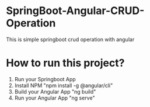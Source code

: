 # SpringBoot-Angular-CRUD-Operation
This is simple springboot crud operation with angular

# How to run this project?
1. Run your Springboot App
2. Install NPM "npm install -g @angular/cli"
3. Build your Angular App "ng build"
4. Run your Angular App "ng serve"
